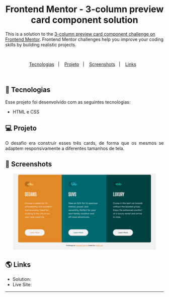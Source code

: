 <h1 align="center"> Frontend Mentor - 3-column preview card component solution </h1>

This is a solution to the [3-column preview card component challenge on Frontend Mentor](https://www.frontendmentor.io/challenges/3column-preview-card-component-pH92eAR2-). Frontend Mentor challenges help you improve your coding skills by building realistic projects.

<br>

<p align="center">
  <a href="#-tecnologias">Tecnologias</a>&nbsp;&nbsp;&nbsp;|&nbsp;&nbsp;&nbsp;
  <a href="#-projeto">Projeto</a>&nbsp;&nbsp;&nbsp;|&nbsp;&nbsp;&nbsp;
  <a href="#-screenshots">Screenshots</a>&nbsp;&nbsp;&nbsp;|&nbsp;&nbsp;&nbsp;
  <a href="#-links">Links</a>&nbsp;&nbsp;&nbsp;
</p>

<br>

## 🚀 Tecnologias

Esse projeto foi desenvolvido com as seguintes tecnologias:

- HTML e CSS

## 💻 Projeto

<p align="justify">O desafio era construir esses três cards, de forma que os mesmos se adaptem responsivamente a diferentes tamanhos de tela.</p>

## 📸 Screenshots

<p align="center">
  <img alt="3-column-preview-card-desktop" src=".github/3-column-preview-card-component-main_index.html.png" width="90%">
  </p>

## 🌎 Links

- Solution: []()
- Live Site: []()

---
